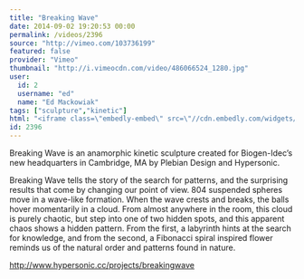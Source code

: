 ```yaml
---
title: "Breaking Wave"
date: 2014-09-02 19:20:53 00:00
permalink: /videos/2396
source: "http://vimeo.com/103736199"
featured: false
provider: "Vimeo"
thumbnail: "http://i.vimeocdn.com/video/486066524_1280.jpg"
user:
  id: 2
  username: "ed"
  name: "Ed Mackowiak"
tags: ["sculpture","kinetic"]
html: "<iframe class=\"embedly-embed\" src=\"//cdn.embedly.com/widgets/media.html?src=http%3A%2F%2Fplayer.vimeo.com%2Fvideo%2F103736199&wmode=transparent&src_secure=1&url=http%3A%2F%2Fvimeo.com%2F103736199&image=http%3A%2F%2Fi.vimeocdn.com%2Fvideo%2F486066524_1280.jpg&key=daaebf4d9cdd46779200162d0ca86e20&type=text%2Fhtml&schema=vimeo\" width=\"1920\" height=\"1080\" scrolling=\"no\" frameborder=\"0\" allowfullscreen></iframe>"
id: 2396
---
```


Breaking Wave is an anamorphic kinetic sculpture created for Biogen-Idec’s new headquarters in Cambridge, MA by Plebian Design and Hypersonic. 

Breaking Wave tells the story of the search for patterns, and the surprising results that come by changing our point of view. 804 suspended spheres move in a wave-like formation. When the wave crests and breaks, the balls hover momentarily in a cloud. From almost anywhere in the room, this cloud is purely chaotic, but step into one of two hidden spots, and this apparent chaos shows a hidden pattern. From the first, a labyrinth hints at the search for knowledge, and from the second, a Fibonacci spiral inspired flower reminds us of the natural order and patterns found in nature.

http://www.hypersonic.cc/projects/breakingwave
